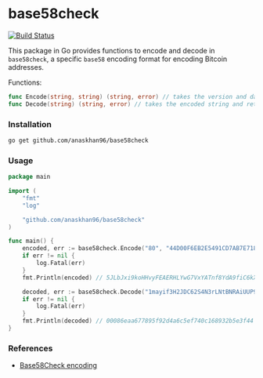 # base58check
[![Build Status](https://travis-ci.org/anaskhan96/base58check.svg?branch=master)](https://travis-ci.org/anaskhan96/base58check)

This package in Go provides functions to encode and decode in `base58check`, a specific `base58` encoding format for encoding Bitcoin addresses.

Functions:
```go
func Encode(string, string) (string, error) // takes the version and data as hexadecimal strings and returns the encoded string
func Decode(string) (string, error) // takes the encoded string and returns the decoded version prepended hexadecimal string
```

### Installation

```bash
go get github.com/anaskhan96/base58check
```

### Usage

```go
package main

import (
	"fmt"
	"log"

	"github.com/anaskhan96/base58check"
)

func main() {
	encoded, err := base58check.Encode("80", "44D00F6EB2E5491CD7AB7E7185D81B67A23C4980F62B2ED0914D32B7EB1C5581")
	if err != nil {
		log.Fatal(err)
	}
	fmt.Println(encoded) // 5JLbJxi9koHHvyFEAERHLYwG7VxYATnf8YdA9fiC6kXMghkYXpk

	decoded, err := base58check.Decode("1mayif3H2JDC62S4N3rLNtBNRAiUUP99k")
	if err != nil {
		log.Fatal(err)
	}
	fmt.Println(decoded) // 00086eaa677895f92d4a6c5ef740c168932b5e3f44
}

```

### References

+ [Base58Check encoding](https://en.bitcoin.it/wiki/Base58Check_encoding)